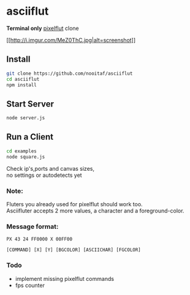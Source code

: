# asciiflut

__Terminal only__ [pixelflut](https://github.com/defnull/pixelflut) clone

[[http://i.imgur.com/MeZ0ThC.jpg|alt=screenshot]]

## Install
```bash
git clone https://github.com/nooitaf/asciiflut
cd asciiflut
npm install
```
## Start Server
```bash
node server.js
```
## Run a Client
```bash
cd examples
node square.js
```
Check ip's,ports and canvas sizes,  
no settings or autodetects yet

### Note:
Fluters you already used for pixelflut should work too.  
Asciifluter accepts 2 more values, a character and a foreground-color.

### Message format:
```
PX 43 24 FF0000 X 00FF00

[COMMAND] [X] [Y] [BGCOLOR] [ASCIICHAR] [FGCOLOR]
```

### Todo
- implement missing pixelflut commands
- fps counter
